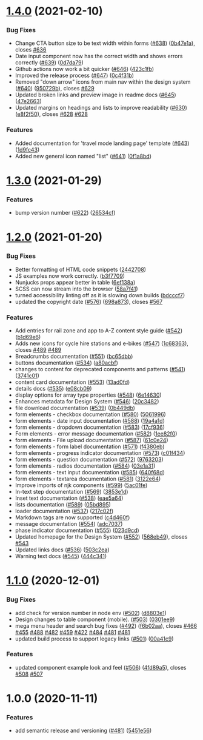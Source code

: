 # [1.4.0](https://github.com/wmcadigital/wmn-design-system/compare/v1.3.0...v1.4.0) (2021-02-10)


### Bug Fixes

* Change CTA button size to be text width within forms ([#638](https://github.com/wmcadigital/wmn-design-system/issues/638)) ([0b47e1a](https://github.com/wmcadigital/wmn-design-system/commit/0b47e1a63c69b7dc64de6317002965b10c47e469)), closes [#636](https://github.com/wmcadigital/wmn-design-system/issues/636)
* Date input component now has the correct width and shows errors correctly ([#639](https://github.com/wmcadigital/wmn-design-system/issues/639)) ([0d7da79](https://github.com/wmcadigital/wmn-design-system/commit/0d7da794303132a1ccf411dbcb56f900eef2d8ea))
* Github actions now work a bit quicker ([#646](https://github.com/wmcadigital/wmn-design-system/issues/646)) ([423c1fb](https://github.com/wmcadigital/wmn-design-system/commit/423c1fbcf788ab735784bdce6c35b5e9e22f5312))
* Improved the release process ([#647](https://github.com/wmcadigital/wmn-design-system/issues/647)) ([0c4f31b](https://github.com/wmcadigital/wmn-design-system/commit/0c4f31b42205f7a2b6d71f8702ed7e61cc610ee9))
* Removed "down arrow" icons from main nav within the design system ([#640](https://github.com/wmcadigital/wmn-design-system/issues/640)) ([950729b](https://github.com/wmcadigital/wmn-design-system/commit/950729b9e4096a3047c719650c1bffc3969f6c19)), closes [#629](https://github.com/wmcadigital/wmn-design-system/issues/629)
* Updated broken links and preview image in readme docs ([#645](https://github.com/wmcadigital/wmn-design-system/issues/645)) ([47e2663](https://github.com/wmcadigital/wmn-design-system/commit/47e26630b97f89c094c865e581ade20aa60294b1))
* Updated margins on headings and lists to improve readability ([#630](https://github.com/wmcadigital/wmn-design-system/issues/630)) ([e8f2f50](https://github.com/wmcadigital/wmn-design-system/commit/e8f2f5076a41fd7edaa63d9be63ddb14905b092c)), closes [#628](https://github.com/wmcadigital/wmn-design-system/issues/628) [#628](https://github.com/wmcadigital/wmn-design-system/issues/628)


### Features

* Added documentation for 'travel mode landing page' template ([#643](https://github.com/wmcadigital/wmn-design-system/issues/643)) ([1d9fc43](https://github.com/wmcadigital/wmn-design-system/commit/1d9fc43d2e46510cf3fe95472a4382ec4c6d68f6))
* Added new general icon named "list" ([#641](https://github.com/wmcadigital/wmn-design-system/issues/641)) ([0f1a8bd](https://github.com/wmcadigital/wmn-design-system/commit/0f1a8bd90d978d6f04fb324ba100a793cc7252cc))

# [1.3.0](https://github.com/wmcadigital/wmn-design-system/compare/v1.2.0...v1.3.0) (2021-01-29)


### Features

* bump version number ([#622](https://github.com/wmcadigital/wmn-design-system/issues/622)) ([26534cf](https://github.com/wmcadigital/wmn-design-system/commit/26534cfbed0faed660cd5301278f89db5a43c121))

# [1.2.0](https://github.com/wmcadigital/wmn-design-system/compare/v1.1.0...v1.2.0) (2021-01-20)


### Bug Fixes

* Better formatting of HTML code snippets ([2442708](https://github.com/wmcadigital/wmn-design-system/commit/2442708fabff2d3aacc3cb698bbff82f4b289071))
* JS examples now work correctly. ([b3f7709](https://github.com/wmcadigital/wmn-design-system/commit/b3f7709c5ac585ea425530f09338158b7f04a051))
* Nunjucks props appear better in table ([6ef138a](https://github.com/wmcadigital/wmn-design-system/commit/6ef138a3f44697311953a0d766ef69d8d2632529))
* SCSS can now stream into the browser ([58a7f41](https://github.com/wmcadigital/wmn-design-system/commit/58a7f419b45519cc05053a472a4bd88e43692d3a))
* turned accessibility linting off as it is slowing down builds ([bdcccf7](https://github.com/wmcadigital/wmn-design-system/commit/bdcccf7ad3615654c33acd06979c877eade73051))
* updated the copyright date ([#576](https://github.com/wmcadigital/wmn-design-system/issues/576)) ([698a873](https://github.com/wmcadigital/wmn-design-system/commit/698a8734086bf4e1372c8494c3ffb61d73b9681a)), closes [#567](https://github.com/wmcadigital/wmn-design-system/issues/567)


### Features

* Add entries for rail zone and app to A-Z content style guide ([#542](https://github.com/wmcadigital/wmn-design-system/issues/542)) ([b1d69e6](https://github.com/wmcadigital/wmn-design-system/commit/b1d69e6b40539591d5ed12602601fc31a4335e52))
* Adds new icons for cycle hire stations and e-bikes ([#547](https://github.com/wmcadigital/wmn-design-system/issues/547)) ([1c68363](https://github.com/wmcadigital/wmn-design-system/commit/1c683631d7b82fad640aac85a8f3fb1616cb80f5)), closes [#489](https://github.com/wmcadigital/wmn-design-system/issues/489) [#489](https://github.com/wmcadigital/wmn-design-system/issues/489)
* Breadcrumbs documentation ([#551](https://github.com/wmcadigital/wmn-design-system/issues/551)) ([bc65dbb](https://github.com/wmcadigital/wmn-design-system/commit/bc65dbbc3d8c19fb9c7fd1f4c51860460cd11195))
* buttons documentation ([#534](https://github.com/wmcadigital/wmn-design-system/issues/534)) ([a80acbf](https://github.com/wmcadigital/wmn-design-system/commit/a80acbfea154e10c2ccd208224202e8c267cb558))
* changes to content for deprecated components and patterns ([#541](https://github.com/wmcadigital/wmn-design-system/issues/541)) ([3741c01](https://github.com/wmcadigital/wmn-design-system/commit/3741c01aa705129fc59905f66d852a0d8f72fb4a))
* content card documentation ([#553](https://github.com/wmcadigital/wmn-design-system/issues/553)) ([13ad0fd](https://github.com/wmcadigital/wmn-design-system/commit/13ad0fdabb908eab4cc17d79bc31dbfee64a2aeb))
* details docs ([#535](https://github.com/wmcadigital/wmn-design-system/issues/535)) ([e08cb09](https://github.com/wmcadigital/wmn-design-system/commit/e08cb0990ec253a4d8b9b3a35ad31227b89e8075))
* display options for array type properties ([#548](https://github.com/wmcadigital/wmn-design-system/issues/548)) ([6e14630](https://github.com/wmcadigital/wmn-design-system/commit/6e14630e14005db36369c3521709c3df6e783f60))
* Enhances metadata for Design System ([#546](https://github.com/wmcadigital/wmn-design-system/issues/546)) ([20c3482](https://github.com/wmcadigital/wmn-design-system/commit/20c34827ffdeb442bacd6d79cb5cfdc48e921209))
* file download documentation ([#539](https://github.com/wmcadigital/wmn-design-system/issues/539)) ([0b449db](https://github.com/wmcadigital/wmn-design-system/commit/0b449db8618dfa6a12f75535f34835c7f638a092))
* form elements - checkbox documentation ([#580](https://github.com/wmcadigital/wmn-design-system/issues/580)) ([5061996](https://github.com/wmcadigital/wmn-design-system/commit/506199626c581391668a86d481bc4e4be30fffca))
* form elements - date input documentation ([#588](https://github.com/wmcadigital/wmn-design-system/issues/588)) ([19a4a1d](https://github.com/wmcadigital/wmn-design-system/commit/19a4a1d312c82d718397369462e5b82ff2cc898a))
* form elements - dropdown documentation ([#583](https://github.com/wmcadigital/wmn-design-system/issues/583)) ([17cf936](https://github.com/wmcadigital/wmn-design-system/commit/17cf936c993a4769d7e45970383a7a92e6553a71))
* Form elements - error message documentation ([#582](https://github.com/wmcadigital/wmn-design-system/issues/582)) ([1ee82f0](https://github.com/wmcadigital/wmn-design-system/commit/1ee82f0a965ea71f1402a4ed2525e705cf9dc9e6))
* form elements - File upload documentation ([#587](https://github.com/wmcadigital/wmn-design-system/issues/587)) ([61c0e24](https://github.com/wmcadigital/wmn-design-system/commit/61c0e240ca35acef69c2f78dbc8315d52b21f461))
* form elements - form label documentation ([#571](https://github.com/wmcadigital/wmn-design-system/issues/571)) ([f4380eb](https://github.com/wmcadigital/wmn-design-system/commit/f4380eb8fd367b724857a29da1b3ecabf6a4b350))
* form elements - progress indicator documentation ([#573](https://github.com/wmcadigital/wmn-design-system/issues/573)) ([c01f434](https://github.com/wmcadigital/wmn-design-system/commit/c01f4346bc03471ce713a9d7c8390526392c7adb))
* form elements - question documentation ([#572](https://github.com/wmcadigital/wmn-design-system/issues/572)) ([9763203](https://github.com/wmcadigital/wmn-design-system/commit/976320378ac781c1da147ef600f971b3220aa488))
* form elements - radios documentation ([#584](https://github.com/wmcadigital/wmn-design-system/issues/584)) ([03e1a31](https://github.com/wmcadigital/wmn-design-system/commit/03e1a313242e76fc6833d6271c9991f735021d00))
* form elements - text input documentation ([#585](https://github.com/wmcadigital/wmn-design-system/issues/585)) ([640f68d](https://github.com/wmcadigital/wmn-design-system/commit/640f68d8a03805ed127a58b6b8c45de78900489b))
* form elements - textarea documentation ([#581](https://github.com/wmcadigital/wmn-design-system/issues/581)) ([3122e64](https://github.com/wmcadigital/wmn-design-system/commit/3122e64b575b8ffbc930e64a9009174034c7f433))
* Improve imports of njk components ([#599](https://github.com/wmcadigital/wmn-design-system/issues/599)) ([5ac01fe](https://github.com/wmcadigital/wmn-design-system/commit/5ac01feacf49d564ce73b091c01c58b1bfa06c58))
* In-text step documentation ([#569](https://github.com/wmcadigital/wmn-design-system/issues/569)) ([3853e1d](https://github.com/wmcadigital/wmn-design-system/commit/3853e1d8b19c19043b90508f0ef2626ae35f7ffb))
* Inset text documentation ([#538](https://github.com/wmcadigital/wmn-design-system/issues/538)) ([eae5a64](https://github.com/wmcadigital/wmn-design-system/commit/eae5a646848756553ddf8a58ab5636bfdbda05d2))
* lists documentation ([#589](https://github.com/wmcadigital/wmn-design-system/issues/589)) ([05bd895](https://github.com/wmcadigital/wmn-design-system/commit/05bd895a448776029b370234c14406aeece6d7a4))
* loader documentation ([#537](https://github.com/wmcadigital/wmn-design-system/issues/537)) ([217c02f](https://github.com/wmcadigital/wmn-design-system/commit/217c02f4bae262c479007afc0cb169e28bb4ee4a))
* Markdown tags are now supported ([c4d460f](https://github.com/wmcadigital/wmn-design-system/commit/c4d460f0d2f69fb599764ba0673a822e012265e6))
* message documentation ([#554](https://github.com/wmcadigital/wmn-design-system/issues/554)) ([adc7037](https://github.com/wmcadigital/wmn-design-system/commit/adc7037c88aa942e3aa277e8de76c78ec7679cb2))
* phase indicator documentation ([#555](https://github.com/wmcadigital/wmn-design-system/issues/555)) ([023d9cd](https://github.com/wmcadigital/wmn-design-system/commit/023d9cdb2b7d85b1a03334db93618284dae08479))
* Updated homepage for the Design System ([#552](https://github.com/wmcadigital/wmn-design-system/issues/552)) ([568eb49](https://github.com/wmcadigital/wmn-design-system/commit/568eb496094a6f93082b4f68641d98cdccbd654d)), closes [#543](https://github.com/wmcadigital/wmn-design-system/issues/543)
* Updated links docs ([#536](https://github.com/wmcadigital/wmn-design-system/issues/536)) ([503c2ea](https://github.com/wmcadigital/wmn-design-system/commit/503c2ea5083b3b53dd5e78e9bbb4051105fc4e5f))
* Warning text docs ([#545](https://github.com/wmcadigital/wmn-design-system/issues/545)) ([444c341](https://github.com/wmcadigital/wmn-design-system/commit/444c3413405e437c14dedeec153200955ac9a2c1))

# [1.1.0](https://github.com/wmcadigital/wmn-design-system/compare/v1.0.0...v1.1.0) (2020-12-01)


### Bug Fixes

* add check for version number in node env ([#502](https://github.com/wmcadigital/wmn-design-system/issues/502)) ([d8803e1](https://github.com/wmcadigital/wmn-design-system/commit/d8803e1009ab0dbbc8592abf79edd4ed6b323777))
* Design changes to table component (mobile). ([#503](https://github.com/wmcadigital/wmn-design-system/issues/503)) ([0301ee9](https://github.com/wmcadigital/wmn-design-system/commit/0301ee96699ca0265261c6b66bd425cff88afb1f))
* mega menu header and search bug fixes ([#492](https://github.com/wmcadigital/wmn-design-system/issues/492)) ([f6b02aa](https://github.com/wmcadigital/wmn-design-system/commit/f6b02aab4b013228a72eb349ef087c37e094f43c)), closes [#466](https://github.com/wmcadigital/wmn-design-system/issues/466) [#455](https://github.com/wmcadigital/wmn-design-system/issues/455) [#488](https://github.com/wmcadigital/wmn-design-system/issues/488) [#482](https://github.com/wmcadigital/wmn-design-system/issues/482) [#459](https://github.com/wmcadigital/wmn-design-system/issues/459) [#422](https://github.com/wmcadigital/wmn-design-system/issues/422) [#484](https://github.com/wmcadigital/wmn-design-system/issues/484) [#481](https://github.com/wmcadigital/wmn-design-system/issues/481) [#481](https://github.com/wmcadigital/wmn-design-system/issues/481)
* updated build process to support legacy links ([#501](https://github.com/wmcadigital/wmn-design-system/issues/501)) ([00a41c9](https://github.com/wmcadigital/wmn-design-system/commit/00a41c9143306750526129b698c46679b7ca3bcc))


### Features

* updated component example look and feel ([#506](https://github.com/wmcadigital/wmn-design-system/issues/506)) ([4fd89a5](https://github.com/wmcadigital/wmn-design-system/commit/4fd89a55c8d6919caf37a79fc6a3372eecad452e)), closes [#508](https://github.com/wmcadigital/wmn-design-system/issues/508) [#507](https://github.com/wmcadigital/wmn-design-system/issues/507)

# 1.0.0 (2020-11-11)


### Features

* add semantic release and versioning ([#481](https://github.com/wmcadigital/wmn-design-system/issues/481)) ([5451e56](https://github.com/wmcadigital/wmn-design-system/commit/5451e5616748dba0b34759a206a19c83ffdb47a4))
